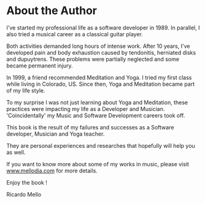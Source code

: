 # About the Author

I've started my professional life as a software developer in 1989. In parallel, I also tried a musical career as a classical guitar player. 

Both activities demanded long hours of intense work. After 10 years, I've developed pain and body exhaustion caused by tendonitis, herniated disks and dupuytrens. These problems were partially neglected and some became permanent injury.

In 1999, a friend recommended Meditation and Yoga. I tried my first class while living in Colorado, US. Since then, Yoga and Meditation became part of my life style.  

To my surprise I was not just learning about Yoga and Meditation, these practices were impacting my life as a Developer and Musician.  'Coincidentally' my Music and Software Development careers took off. 

This book is the result of my failures and successes as a Software developer, Musician and Yoga teacher.    

They are personal experiences and researches that hopefully will help you as well. 

If you want to know more about some of my works in music, please visit www.mellodia.com for more details. 

Enjoy the book !

Ricardo Mello

 